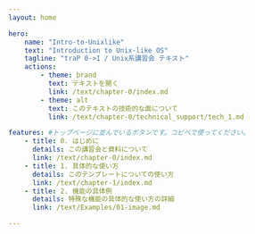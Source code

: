 ```yaml
---
layout: home

hero:
    name: "Intro-to-Unixlike"
    text: "Introduction to Unix-like OS"
    tagline: "traP 0->1 / Unix系講習会 テキスト"
    actions:
        - theme: brand
          text: テキストを開く
          link: /text/chapter-0/index.md
        - theme: alt
          text: このテキストの技術的な面について
          link: /text/chapter-0/technical_support/tech_1.md

features: #トップページに並んでいるボタンです。コピペで使ってください。
    - title: 0. はじめに
      details: この講習会と資料について
      link: /text/chapter-0/index.md
    - title: 1. 具体的な使い方
      details: このテンプレートについての使い方
      link: /text/chapter-1/index.md
    - title: 2. 機能の具体例
      details: 特殊な機能の具体的な使い方の詳細
      link: /text/Examples/01-image.md

---
```

